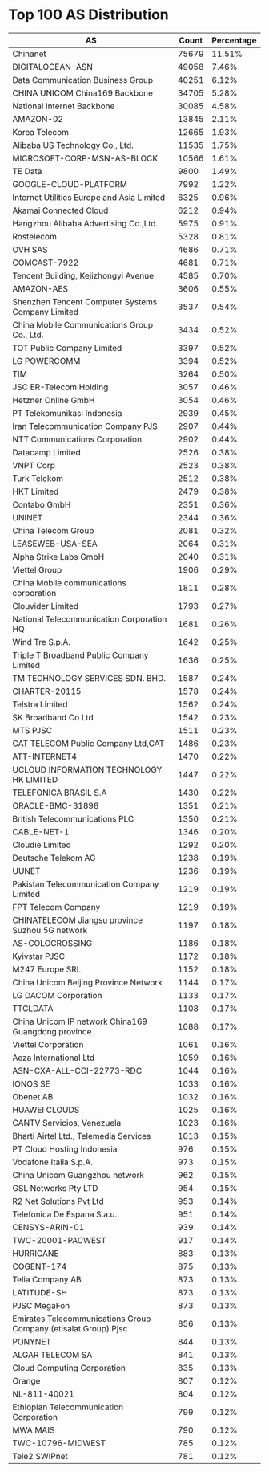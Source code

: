 # Top 100 AS Distribution
| AS | Count | Percentage |
|----|----|----|
| Chinanet | 75679 | 11.51% |
| DIGITALOCEAN-ASN | 49058 | 7.46% |
| Data Communication Business Group | 40251 | 6.12% |
| CHINA UNICOM China169 Backbone | 34705 | 5.28% |
| National Internet Backbone | 30085 | 4.58% |
| AMAZON-02 | 13845 | 2.11% |
| Korea Telecom | 12665 | 1.93% |
| Alibaba US Technology Co., Ltd. | 11535 | 1.75% |
| MICROSOFT-CORP-MSN-AS-BLOCK | 10566 | 1.61% |
| TE Data | 9800 | 1.49% |
| GOOGLE-CLOUD-PLATFORM | 7992 | 1.22% |
| Internet Utilities Europe and Asia Limited | 6325 | 0.96% |
| Akamai Connected Cloud | 6212 | 0.94% |
| Hangzhou Alibaba Advertising Co.,Ltd. | 5975 | 0.91% |
| Rostelecom | 5328 | 0.81% |
| OVH SAS | 4686 | 0.71% |
| COMCAST-7922 | 4681 | 0.71% |
| Tencent Building, Kejizhongyi Avenue | 4585 | 0.70% |
| AMAZON-AES | 3606 | 0.55% |
| Shenzhen Tencent Computer Systems Company Limited | 3537 | 0.54% |
| China Mobile Communications Group Co., Ltd. | 3434 | 0.52% |
| TOT Public Company Limited | 3397 | 0.52% |
| LG POWERCOMM | 3394 | 0.52% |
| TIM | 3264 | 0.50% |
| JSC ER-Telecom Holding | 3057 | 0.46% |
| Hetzner Online GmbH | 3054 | 0.46% |
| PT Telekomunikasi Indonesia | 2939 | 0.45% |
| Iran Telecommunication Company PJS | 2907 | 0.44% |
| NTT Communications Corporation | 2902 | 0.44% |
| Datacamp Limited | 2526 | 0.38% |
| VNPT Corp | 2523 | 0.38% |
| Turk Telekom | 2512 | 0.38% |
| HKT Limited | 2479 | 0.38% |
| Contabo GmbH | 2351 | 0.36% |
| UNINET | 2344 | 0.36% |
| China Telecom Group | 2081 | 0.32% |
| LEASEWEB-USA-SEA | 2064 | 0.31% |
| Alpha Strike Labs GmbH | 2040 | 0.31% |
| Viettel Group | 1906 | 0.29% |
| China Mobile communications corporation | 1811 | 0.28% |
| Clouvider Limited | 1793 | 0.27% |
| National Telecommunication Corporation HQ | 1681 | 0.26% |
| Wind Tre S.p.A. | 1642 | 0.25% |
| Triple T Broadband Public Company Limited | 1636 | 0.25% |
| TM TECHNOLOGY SERVICES SDN. BHD. | 1587 | 0.24% |
| CHARTER-20115 | 1578 | 0.24% |
| Telstra Limited | 1562 | 0.24% |
| SK Broadband Co Ltd | 1542 | 0.23% |
| MTS PJSC | 1511 | 0.23% |
| CAT TELECOM Public Company Ltd,CAT | 1486 | 0.23% |
| ATT-INTERNET4 | 1470 | 0.22% |
| UCLOUD INFORMATION TECHNOLOGY HK LIMITED | 1447 | 0.22% |
| TELEFONICA BRASIL S.A | 1430 | 0.22% |
| ORACLE-BMC-31898 | 1351 | 0.21% |
| British Telecommunications PLC | 1350 | 0.21% |
| CABLE-NET-1 | 1346 | 0.20% |
| Cloudie Limited | 1292 | 0.20% |
| Deutsche Telekom AG | 1238 | 0.19% |
| UUNET | 1236 | 0.19% |
| Pakistan Telecommunication Company Limited | 1219 | 0.19% |
| FPT Telecom Company | 1219 | 0.19% |
| CHINATELECOM Jiangsu province Suzhou 5G network | 1197 | 0.18% |
| AS-COLOCROSSING | 1186 | 0.18% |
| Kyivstar PJSC | 1172 | 0.18% |
| M247 Europe SRL | 1152 | 0.18% |
| China Unicom Beijing Province Network | 1144 | 0.17% |
| LG DACOM Corporation | 1133 | 0.17% |
| TTCLDATA | 1108 | 0.17% |
| China Unicom IP network China169 Guangdong province | 1088 | 0.17% |
| Viettel Corporation | 1061 | 0.16% |
| Aeza International Ltd | 1059 | 0.16% |
| ASN-CXA-ALL-CCI-22773-RDC | 1044 | 0.16% |
| IONOS SE | 1033 | 0.16% |
| Obenet AB | 1032 | 0.16% |
| HUAWEI CLOUDS | 1025 | 0.16% |
| CANTV Servicios, Venezuela | 1023 | 0.16% |
| Bharti Airtel Ltd., Telemedia Services | 1013 | 0.15% |
| PT Cloud Hosting Indonesia | 976 | 0.15% |
| Vodafone Italia S.p.A. | 973 | 0.15% |
| China Unicom Guangzhou network | 962 | 0.15% |
| GSL Networks Pty LTD | 954 | 0.15% |
| R2 Net Solutions Pvt Ltd | 953 | 0.14% |
| Telefonica De Espana S.a.u. | 951 | 0.14% |
| CENSYS-ARIN-01 | 939 | 0.14% |
| TWC-20001-PACWEST | 917 | 0.14% |
| HURRICANE | 883 | 0.13% |
| COGENT-174 | 875 | 0.13% |
| Telia Company AB | 873 | 0.13% |
| LATITUDE-SH | 873 | 0.13% |
| PJSC MegaFon | 873 | 0.13% |
| Emirates Telecommunications Group Company (etisalat Group) Pjsc | 856 | 0.13% |
| PONYNET | 844 | 0.13% |
| ALGAR TELECOM SA | 841 | 0.13% |
| Cloud Computing Corporation | 835 | 0.13% |
| Orange | 807 | 0.12% |
| NL-811-40021 | 804 | 0.12% |
| Ethiopian Telecommunication Corporation | 799 | 0.12% |
| MWA MAIS | 790 | 0.12% |
| TWC-10796-MIDWEST | 785 | 0.12% |
| Tele2 SWIPnet | 781 | 0.12% |
